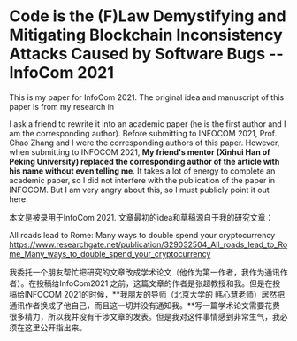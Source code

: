 # Code is the (F)Law Demystifying and Mitigating Blockchain Inconsistency Attacks Caused by Software Bugs -- InfoCom 2021



This is my paper for InfoCom 2021.  The original idea and manuscript of this paper is from my research in 

[All roads lead to Rome: Many ways to double spend your cryptocurrency]: https://www.researchgate.net/publication/329032504_All_roads_lead_to_Rome_Many_ways_to_double_spend_your_cryptocurrency

I ask a friend to rewrite it into an academic paper (he is the first author and I am the corresponding author). Before submitting to INFOCOM 2021, Prof. Chao Zhang  and I were the corresponding authors of this paper. However, when submitting to INFOCOM 2021, **My friend's mentor (Xinhui Han of  Peking University) replaced the corresponding author of the article with his name without even telling me**.   It takes a lot of energy to complete an academic paper, so I did not interfere with the publication of the paper in INFOCOM.  But I am very angry about this, so I must publicly point it out here.



本文是被录用于InfoCom 2021. 文章最初的idea和草稿源自于我的研究文章：

All roads lead to Rome: Many ways to double spend your cryptocurrency https://www.researchgate.net/publication/329032504_All_roads_lead_to_Rome_Many_ways_to_double_spend_your_cryptocurrency 

我委托一个朋友帮忙把研究的文章改成学术论文（他作为第一作者，我作为通讯作者）。在投稿给InfoCom2021 之前，这篇文章的作者是张超教授和我。但是在投稿给INFOCOM 2021的时候，**我朋友的导师（北京大学的 韩心慧老师）居然把通讯作者换成了他自己，而且这一切并没有通知我。**写一篇学术论文需要花费很多精力，所以我并没有干涉文章的发表。但是我对这件事情感到非常生气，我必须在这里公开指出来。

